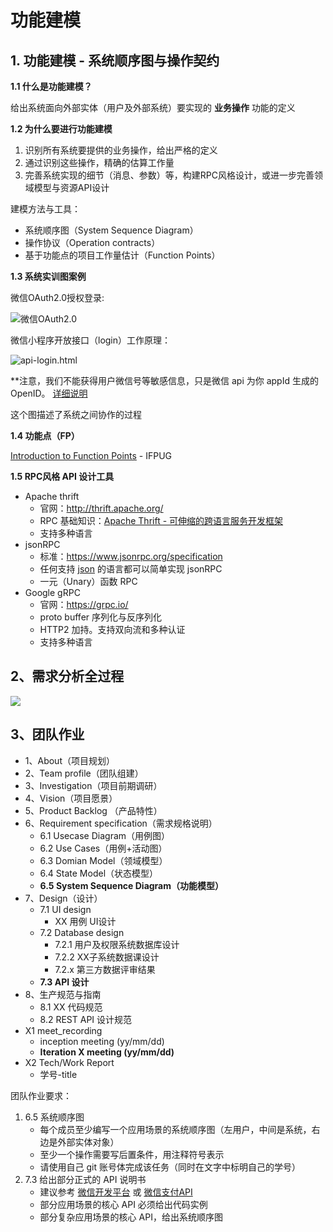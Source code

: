 # 功能建模

## 1. 功能建模 - 系统顺序图与操作契约

**1.1 什么是功能建模？**

给出系统面向外部实体（用户及外部系统）要实现的 **业务操作** 功能的定义

**1.2 为什么要进行功能建模**

1. 识别所有系统要提供的业务操作，给出严格的定义
2. 通过识别这些操作，精确的估算工作量
3. 完善系统实现的细节（消息、参数）等，构建RPC风格设计，或进一步完善领域模型与资源API设计

建模方法与工具：

* 系统顺序图（System Sequence Diagram）
* 操作协议（Operation contracts）
* 基于功能点的项目工作量估计（Function Points）

**1.3 系统实训图案例**

微信OAuth2.0授权登录:

![微信OAuth2.0](https://res.wx.qq.com/op_res/ZLIc-BdWcu_ixroOT0sBEtk0UwpTewqS6ujxbC2QOpbKIVp_DzleM_C9I-9GPDDh)

微信小程序开放接口（login）工作原理：

![api-login.html](https://mp.weixin.qq.com/debug/wxadoc/dev/image/api-login.jpg?t=2018428)

**注意，我们不能获得用户微信号等敏感信息，只是微信 api 为你 appId 生成的 OpenID。 [详细说明](https://developers.weixin.qq.com/miniprogram/dev/api/open.html#wxgetuserinfoobject)

这个图描述了系统之间协作的过程

**1.4 功能点（FP）**

[Introduction to Function Points](http://www.ifpug.org/Conference%20Proceedings/IFPUG-2004/IFPUG2004-04-Aguiar-introduction-to-function-point-analysis.pdf) - IFPUG

**1.5 RPC风格 API 设计工具**

* Apache thrift
    - 官网：http://thrift.apache.org/
    - RPC 基础知识：[Apache Thrift - 可伸缩的跨语言服务开发框架](https://www.ibm.com/developerworks/cn/java/j-lo-apachethrift/)
    - 支持多种语言
* jsonRPC
    - 标准：https://www.jsonrpc.org/specification
    - 任何支持 [json](http://json.org/) 的语言都可以简单实现 jsonRPC
    - 一元（Unary）函数 RPC
* Google gRPC
    - 官网：https://grpc.io/
    - proto buffer 序列化与反序列化
    - HTTP2 加持。支持双向流和多种认证
    - 支持多种语言

## 2、需求分析全过程

![](images/analysis_all_in_one.png)

## 3、团队作业

* 1、About（项目规划）
* 2、Team profile（团队组建）
* 3、Investigation（项目前期调研）
* 4、Vision（项目愿景）
* 5、Product Backlog （产品特性）
* 6、Requirement specification（需求规格说明）
    - 6.1 Usecase Diagram（用例图）
    - 6.2 Use Cases（用例+活动图）
    - 6.3 Domian Model（领域模型）
    - 6.4 State Model（状态模型）
    - **6.5 System Sequence Diagram（功能模型）**
* 7、Design（设计）
    - 7.1 UI design
        - XX 用例 UI设计
    - 7.2 Database design
        - 7.2.1 用户及权限系统数据库设计
        - 7.2.2 XX子系统数据课设计 
        - 7.2.x 第三方数据评审结果
    - **7.3 API 设计**
* 8、生产规范与指南
    - 8.1 XX 代码规范
    - 8.2 REST API 设计规范
* X1 meet_recording
    - inception meeting (yy/mm/dd)
    - **Iteration X meeting (yy/mm/dd)**
* X2 Tech/Work Report
    - 学号-title

团队作业要求：
1. 6.5 系统顺序图
    - 每个成员至少编写一个应用场景的系统顺序图（左用户，中间是系统，右边是外部实体对象）
    - 至少一个操作需要写后置条件，用注释符号表示
    - 请使用自己 git 账号体完成该任务（同时在文字中标明自己的学号）
2. 7.3 给出部分正式的 API 说明书
    - 建议参考 [微信开发平台](https://open.weixin.qq.com/cgi-bin/showdocument?action=dir_list&t=resource/res_list&verify=1&id=open1419317851&token=&lang=zh_CN) 或 [微信支付API](https://pay.weixin.qq.com/wiki/doc/api/app/app.php?chapter=9_1)
    - 部分应用场景的核心 API 必须给出代码实例
    - 部分复杂应用场景的核心 API，给出系统顺序图 












